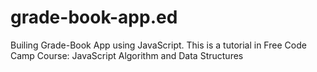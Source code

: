 # grade-book-app.ed
Builing Grade-Book App using JavaScript. This is a tutorial in Free Code Camp Course: JavaScript Algorithm and Data Structures
